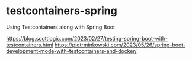 # testcontainers-spring
Using Testcontainers along with Spring Boot

https://blog.scottlogic.com/2023/02/27/testing-spring-boot-with-testcontainers.html
https://piotrminkowski.com/2023/05/26/spring-boot-development-mode-with-testcontainers-and-docker/

